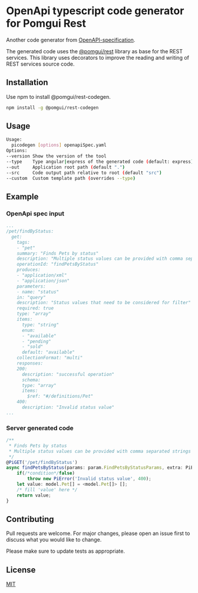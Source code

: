 
# OpenApi typescript code generator for Pomgui Rest

Another code generator from [OpenAPI-specification](https://www.openapis.org/).

The generated code uses the [@pomgui/rest](https://github.com/pomgui/rest) library as base for the REST services. This library uses decorators to improve the reading and writing of REST services source code.

## Installation

Use npm to install @pomgui/rest-codegen.

```bash
npm install -g @pomgui/rest-codegen
```

## Usage

```bash
Usage:
  picodegen [options] openapiSpec.yaml
Options:
--version Show the version of the tool
--type    Type angular|express of the generated code (default: express)
--out     Application root path (default ".")
--src     Code output path relative to root (default "src")
--custom  Custom template path (overrides --type)
```

## Example

### OpenApi spec input

```yaml
...
/pet/findByStatus:
  get:
    tags:
    - "pet"
    summary: "Finds Pets by status"
    description: "Multiple status values can be provided with comma separated strings"
    operationId: "findPetsByStatus"
    produces:
    - "application/xml"
    - "application/json"
    parameters:
    - name: "status"
    in: "query"
    description: "Status values that need to be considered for filter"
    required: true
    type: "array"
    items:
      type: "string"
      enum:
      - "available"
      - "pending"
      - "sold"
      default: "available"
    collectionFormat: "multi"
    responses:
    200:
      description: "successful operation"
      schema:
      type: "array"
      items:
        $ref: "#/definitions/Pet"
    400:
      description: "Invalid status value"
...
```

### Server generated code

```typescript
/**    
 * Finds Pets by status
 * Multiple status values can be provided with comma separated strings
 */
@PiGET('/pet/findByStatus')
async findPetsByStatus(params: param.FindPetsByStatusParams, extra: PiExtraParams): Promise<model.Pet[]> {
    if(/*condition*/false)
        throw new PiError('Invalid status value', 400);
    let value: model.Pet[] = <model.Pet[]> [];
    /* fill 'value' here */
    return value;
}
```

## Contributing
Pull requests are welcome. For major changes, please open an issue first to discuss what you would like to change.

Please make sure to update tests as appropriate.

## License
[MIT](https://choosealicense.com/licenses/mit/)